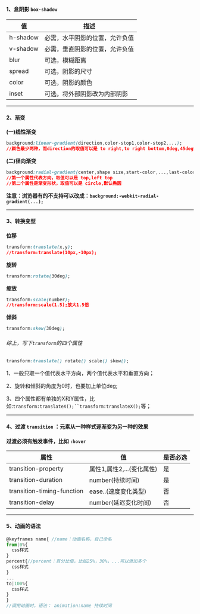 #### 1、盒阴影 `box-shadow`

| 值       | 描述                           |
| -------- | ------------------------------ |
| h-shadow | 必需，水平阴影的位置，允许负值 |
| v-shadow | 必需，垂直阴影的位置，允许负值 |
| blur     | 可选，模糊距离                 |
| spread   | 可选，阴影的尺寸               |
| color    | 可选，阴影的颜色               |
| inset    | 可选，将外部阴影改为内部阴影   |

------

#### 2、渐变

**(一)线性渐变**

```css
background:linear-gradient(direction,color-stop1,color-stop2,...);
//颜色最少两种，而direction的取值可以是 to right,to right bottom,0deg,45deg等
```

**(二)径向渐变**

```css
background:radial-gradient(center,shape size,start-color,...,last-color);
//第一个属性代表方向，取值可以是 top,left top
//第二个属性是渐变形状，取值可以是 circle,默认椭圆
```

**注意：浏览器有的不支持可以改成：`background:-webkit-radial-gradient(...);`**

------

#### 3、转换变型

**位移**

```css
transform:translate(x,y);
//transform:translate(10px,-10px);
```

**旋转**

```css
transform:rotate(30deg);
```

**缩放**

```css
transform:scale(number);
//transform:scale(1.5);放大1.5倍
```

**倾斜**

```css
transform:skew(30deg);
```

###### 综上，写下`transform`的四个属性

```css
transform:translate() rotate() scale() skew();
```

1、一般只取一个值代表水平方向，两个值代表水平和垂直方向；

2、旋转和倾斜的角度为0时，也要加上单位deg;

3、四个属性都有单独的X和Y属性，比如:`transform:translateX();``transform:translateX();`等；

------

#### 4、过渡 `transition` ：元素从一种样式逐渐变为另一种的效果

**过渡必须有触发事件，比如 `:hover`**

| 属性                       | 值                        | 是否必选 |
| -------------------------- | ------------------------- | -------- |
| transition-property        | 属性1,属性2,...(变化属性) | 是       |
| transition-duration        | number(持续时间)          | 是       |
| transition-timing-function | ease..(速度变化类型)      | 否       |
| transition-delay           | number(延迟变化时间)      | 否       |

------

#### 5、动画的语法

```js
@keyframes name{ //name：动画名称，自己命名
from|0%{
  css样式
}
percent{//percent：百分比值，比如25%，30%，...可以添加多个
  css样式
}
...
to|100%{
  css样式
}
}
//调用动画时，语法： animation:name 持续时间
```

